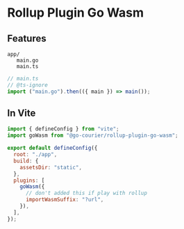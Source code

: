 # Rollup Plugin Go Wasm


## Features

```
app/
   main.go
   main.ts
```

```ts
// main.ts
// @ts-ignore
import ("main.go").then(({ main }) => main());
```

## In Vite

```js
import { defineConfig } from "vite";
import goWasm from "@go-courier/rollup-plugin-go-wasm";

export default defineConfig({
  root: "./app",
  build: {
    assetsDir: "static",
  },
  plugins: [
    goWasm({
      // don't added this if play with rollup
      importWasmSuffix: "?url",
    }),
  ],
});
```